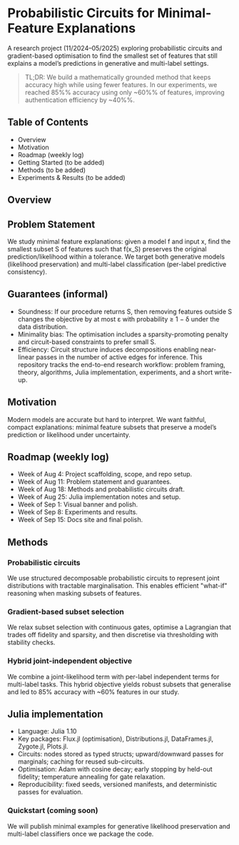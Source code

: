# Probabilistic Circuits for Minimal-Feature Explanations

A research project (11/2024–05/2025) exploring probabilistic circuits and gradient-based optimisation to find the smallest set of features that still explains a model’s predictions in generative and multi-label settings.

> TL;DR: We build a mathematically grounded method that keeps accuracy high while using fewer features. In our experiments, we reached 85%% accuracy using only ~60%% of features, improving authentication efficiency by ~40%%.

## Table of Contents
- Overview
- Motivation
- Roadmap (weekly log)
- Getting Started (to be added)
- Methods (to be added)
- Experiments & Results (to be added)

## Overview

## Problem Statement
We study minimal feature explanations: given a model f and input x, find the smallest subset S of features such that f(x_S) preserves the original prediction/likelihood within a tolerance. We target both generative models (likelihood preservation) and multi-label classification (per-label predictive consistency).

## Guarantees (informal)
- Soundness: If our procedure returns S, then removing features outside S changes the objective by at most ε with probability ≥ 1 − δ under the data distribution.
- Minimality bias: The optimisation includes a sparsity-promoting penalty and circuit-based constraints to prefer small S.
- Efficiency: Circuit structure induces decompositions enabling near-linear passes in the number of active edges for inference.
This repository tracks the end-to-end research workflow: problem framing, theory, algorithms, Julia implementation, experiments, and a short write-up.

## Motivation
Modern models are accurate but hard to interpret. We want faithful, compact explanations: minimal feature subsets that preserve a model’s prediction or likelihood under uncertainty.

## Roadmap (weekly log)
- Week of Aug 4: Project scaffolding, scope, and repo setup.
- Week of Aug 11: Problem statement and guarantees.
- Week of Aug 18: Methods and probabilistic circuits draft.
- Week of Aug 25: Julia implementation notes and setup.
- Week of Sep 1: Visual banner and polish.
- Week of Sep 8: Experiments and results.
- Week of Sep 15: Docs site and final polish.

## Methods
### Probabilistic circuits
We use structured decomposable probabilistic circuits to represent joint distributions with tractable marginalisation. This enables efficient "what-if" reasoning when masking subsets of features.

### Gradient-based subset selection
We relax subset selection with continuous gates, optimise a Lagrangian that trades off fidelity and sparsity, and then discretise via thresholding with stability checks.

### Hybrid joint-independent objective
We combine a joint-likelihood term with per-label independent terms for multi-label tasks. This hybrid objective yields robust subsets that generalise and led to 85% accuracy with ~60% features in our study.


## Julia implementation
- Language: Julia 1.10
- Key packages: Flux.jl (optimisation), Distributions.jl, DataFrames.jl, Zygote.jl, Plots.jl.
- Circuits: nodes stored as typed structs; upward/downward passes for marginals; caching for reused sub-circuits.
- Optimisation: Adam with cosine decay; early stopping by held-out fidelity; temperature annealing for gate relaxation.
- Reproducibility: fixed seeds, versioned manifests, and deterministic passes for evaluation.

### Quickstart (coming soon)
We will publish minimal examples for generative likelihood preservation and multi-label classifiers once we package the code.

